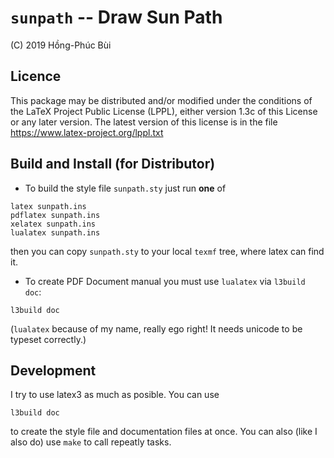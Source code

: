 # `sunpath` -- Draw Sun Path #


(C) 2019 Hồng-Phúc Bùi




## Licence ##


This package may be distributed and/or modified under the conditions of the
LaTeX Project Public License (LPPL), either version 1.3c of this
License or any later version.  The latest version
of this license is in the file https://www.latex-project.org/lppl.txt

## Build and Install (for Distributor) ##


* To build the style file `sunpath.sty` just run **one** of

```
latex sunpath.ins
pdflatex sunpath.ins
xelatex sunpath.ins
lualatex sunpath.ins
```

then you can copy `sunpath.sty` to your local `texmf` tree, where latex can find it.

* To create PDF Document manual you must use `lualatex` via `l3build doc`:

```
l3build doc
```

(`lualatex` because of my name, really ego right! It needs unicode to be typeset correctly.)

## Development ##


I try to use latex3 as much as posible. You can use 

```
l3build doc
```

to create the style file and documentation files at once. You can also (like I also do) use `make`
to call repeatly tasks.

